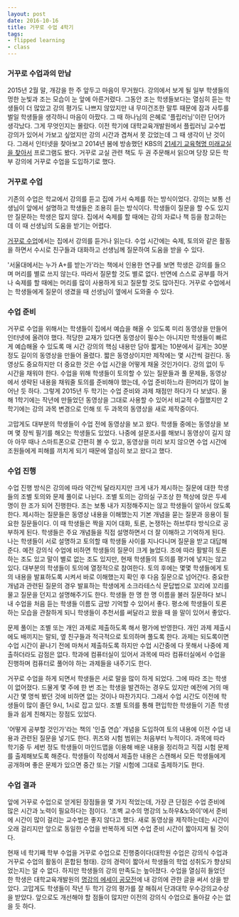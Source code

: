 ```yaml
---
layout: post
date: 2016-10-16
title: 거꾸로 수업 4학기
tags: 
- flipped learning
- class
---
```


### 거꾸로 수업과의 만남

2015년 2월 말, 개강을 한 주 앞두고 마음이 무거웠다. 강의에서 보게 될 일부 학생들의 멍한 눈빛과 조는 모습이 눈 앞에 아른거렸다. 그동안 조는 학생들보다는 열심히 듣는 학생들이 더 많았고 강의 평가도 나쁘지 않았지만 내 무미건조한 말투 때문에 잠과 사투를 벌일 학생들을 생각하니 마음이 아팠다. 그 때 하나님의 은혜로 '플립러닝'이란 단어가 생각났다. 그게 무엇인지는 몰랐다. 이전 학기에 대학교육개발원에서 플립러닝 교수법 강의가 있어서 가보고 싶었지만 강의 시간과 겹쳐서 못 갔었는데 그 때 생각이 난 것이다. 그래서 인터넷을 찾아보고 2014년 봄에 방송했던 KBS의 [21세기 교육혁명 미래교실을 찾아서](http://www.kbs.co.kr/special/s_page/2016special/edufor21/index.html#season1) 프로그램도 봤다. 거꾸로 교실 관련 책도 두 권 주문해서 읽으며 당장 모든 학부 강의에 거꾸로 수업을 도입하기로 했다.

### 거꾸로 수업

기존의 수업은 학교에서 강의를 듣고 집에 가서 숙제를 하는 방식이었다. 강의는 보통 선생님이 앞에서 설명하고 학생들은 조용히 듣는 방식이다. 학생들이 질문을 할 수도 있지만 질문하는 학생은 많지 않다. 집에서 숙제를 할 때에는 강의 자료나 책 등을 참고하는데 이 때 선생님의 도움을 받기는 어렵다.

[거꾸로 수업](https://ko.wikipedia.org/wiki/역진행_수업)에서는 집에서 강의를 듣거나 읽는다. 수업 시간에는 숙제, 토의와 같은 활동을 하면서 수시로 친구들과 대화하고 선생님께 질문하여 도움을 받을 수 있다.

'서울대에서는 누가 A+를 받는가'라는 책에서 인용한 연구를 보면 학생은 강의를 들으며 머리를 별로 쓰지 않는다. 따라서 질문할 것도 별로 없다. 반면에 스스로 공부를 하거나 숙제를 할 때에는 머리를 많이 사용하게 되고 질문할 것도 많아진다. 거꾸로 수업에서는 학생들에게 질문이 생겼을 때 선생님이 옆에서 도와줄 수 있다.

### 수업 준비

거꾸로 수업을 위해서는 학생들이 집에서 예습을 해올 수 있도록 미리 동영상을 만들어 인터넷에 올려야 했다. 적당한 교재가 있다면 동영상이 필수는 아니지만 학생들이 빠르게 예습해올 수 있도록 매 시간 강의의 핵심 내용만 담아 짧게는 10분에서 길게는 30분 정도 길이의 동영상을 만들어 올렸다. 짧은 동영상이지만 제작에는 몇 시간씩 걸린다. 동영상도 중요하지만 더 중요한 것은 수업 시간을 어떻게 채울 것인가이다. 강의 없이 두 시간을 채워야 한다. 수업을 위해 학생들이 토의할 수 있는 질문들과 풀 문제들, 동영상에서 생략된 내용을 채워줄 토의를 준비해야 했는데, 수업 준비하느라 흰머리가 많이 늘어난 듯 하다. 그렇게 2015년 두 학기는 수업 준비와 과제 채점만 하다가 다 보냈다. 올해 1학기에는 작년에 만들었던 동영상을 그대로 사용할 수 있어서 비교적 수월했지만 2학기에는 강의 과목 변경으로 인해 또 두 과목의 동영상을 새로 제작중이다.

고맙게도 대부분의 학생들이 수업 전에 동영상을 보고 왔다. 학생들 중에는 동영상을 보며 몇 장씩 필기를 해오는 학생들도 있었다. 나중에 설문조사를 해보니 동영상이 길지 않아 아무 때나 스마트폰으로 간편히 볼 수 있고, 동영상을 미리 보지 않으면 수업 시간에 조원들에게 피해를 끼치게 되기 때문에 열심히 보고 왔다고 했다.

### 수업 진행

수업 진행 방식은 강의에 따라 약간씩 달라지지만 크게 내가 제시하는 질문에 대한 학생들의 조별 토의와 문제 풀이로 나뉜다. 조별 토의는 강의실 구조상 한 책상에 앉은 두세 명이 한 조가 되어 진행한다. 조는 보통 내가 지정해주지는 않고 학생들이 알아서 앉도록 한다. 제시하는 질문들은 동영상 내용을 이해했는지 기본 개념을 묻는 질문과 응용이 필요한 질문들이다. 이 때 학생들은 짝을 지어 대화, 토론, 논쟁하는 하브루타 방식으로 공부하게 된다. 학생들은 주요 개념들을 직접 설명하면서 더 잘 이해하고 기억하게 된다. 나는 학생들이 서로 설명하고 토의할 때 학생들 사이를 지나다니며 질문을 받고 대답해준다. 예전 강의식 수업에 비하면 학생들의 질문이 크게 늘었다. 조에 따라 활발히 토론하는 조도 있고 말이 별로 없는 조도 있지만, 현재 학생들의 토의를 평가에 넣지는 않고 있다. 대부분의 학생들이 토의에 열정적으로 참여한다. 토의 후에는 몇몇 학생들에게 토의 내용을 발표하도록 시켜서 바로 이해했는지 확인 후 다음 질문으로 넘어간다. 중요한 개념과 관련된 질문의 경우 발표하는 학생에게 소크라테스식 문답법으로 꼬리에 꼬리를 물고 질문을 던지고 설명해주기도 한다. 학생들 한 명 한 명 이름을 불러 질문하다 보니 내 수업을 처음 듣는 학생들 이름도 금방 기억할 수 있어서 좋다. 평소에 학생들이 토론하는 모습을 관찰하게 되니 학생들이 추천서를 써달라고 왔을 때 쓸 말이 있어서 좋았다.

문제 풀이는 조별 또는 개인 과제로 제출하도록 해서 평가에 반영한다. 개인 과제 제출시에도 배끼지는 말되, 옆 친구들과 적극적으로 토의하며 풀도록 한다. 과제는 되도록이면 수업 시간이 끝나기 전에 마쳐서 제출하도록 하지만 수업 시간중에 다 못해서 나중에 제출하더라도 감점은 없다. 학과에 컴퓨터실이 있어서 과목에 따라 컴퓨터실에서 수업을 진행하며 컴퓨터로 풀어야 하는 과제들을 내주기도 한다.

거꾸로 수업을 하게 되면서 학생들은 서로 말을 많이 하게 되었다. 그에 따라 조는 학생이 없어졌다. 드물게 몇 주에 한 번 조는 학생을 발견하는 경우도 있지만 예전에 거의 매시간 몇 명씩 봤던 것에 비하면 없는 것이나 마찬가지다. 그래서 수업 시간도 이전에 학생들이 많이 졸던 9시, 1시로 잡고 있다. 조별 토의를 통해 편입학한 학생들이 기존 학생들과 쉽게 친해지는 장점도 있었다.

'어떻게 공부할 것인가'라는 책의 '인출 연습' 개념을 도입하여 토의 내용에 이전 수업 내용과 관련된 질문을 넣기도 한다. 퀴즈와 시험 범위는 처음부터 누적이다. 과목에 따라 학기중 두 세번 정도 학생들이 마인드맵을 이용해 배운 내용을 정리하고 직접 시험 문제를 출제해보도록 해준다. 학생들이 작성해서 제출한 내용은 스캔해서 모든 학생들에게 공개하며 좋은 문제가 있으면 중간 또는 기말 시험에 그대로 출제하기도 한다.

### 수업 결과

앞에 거꾸로 수업으로 얻게된 장점들을 몇 가지 적었는데, 가장 큰 단점은 수업 준비에 많은 시간과 노력이 필요하다는 점이다. '조벽 교수의 명강의 노하우&노와이'에서 준비에 시간이 많이 걸리는 교수법은 좋지 않다고 했다. 새로 동영상을 제작하는데는 시간이 오래 걸리지만 앞으로 동일한 수업을 반복하게 되면 수업 준비 시간이 짧아지게 될 것이다.

현재 네 학기째 학부 수업을 거꾸로 수업으로 진행중이다(대학원 수업은 강의식 수업과 거꾸로 수업의 활동이 혼합된 형태). 강의 경력이 짧아서 학생들의 학업 성취도가 향상되었는지는 알 수 없다. 하지만 학생들의 강의 만족도는 높아졌다. 수업을 열심히 들었던 한 학생은 대학교육개발원의 [명강의 에세이 공모전](http://ctl.pknu.ac.kr/ctl/ur/material_view_form.acl?CMN_SEQ_NO=1222&SCH_VALUE=&display=10&start=1)에 내 강의에 관한 글을 써서 상을 받았다. 고맙게도 학생들이 작년 두 학기 강의 평가를 잘 해줘서 단과대학 우수강의교수상을 받았다. 앞으로도 개선해야 할 점들이 많지만 이전의 강의식 수업으로 돌아갈 수는 없을 듯 하다.
